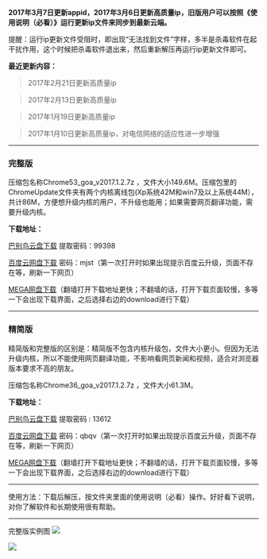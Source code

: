 **2017年3月7日更新appid，2017年3月6日更新高质量ip，旧版用户可以按照《使用说明（必看）》运行更新ip文件来同步到最新云端。**

提醒：运行ip更新文件受阻时，即出现“无法找到文件”字样，多半是杀毒软件在起干扰作用，这个时候把杀毒软件退出来，然后重新解压再运行ip更新文件即可。

**最近更新内容：**

> 2017年2月21日更新高质量ip

> 2017年2月13日更新高质量ip

> 2017年1月19日更新高质量ip

> 2017年1月10日更新高质量ip，对电信网络的适应性进一步增强

***

### 完整版

压缩包名称Chrome53_goa_v2017.1.2.7z ，文件大小149.6M。压缩包里的ChromeUpdate文件夹有两个内核离线包(Xp系统42M和win7及以上系统44M），共计86M，方便想升级内核的用户，不升级也能用；如果需要网页翻译功能，需要升级内核。

**下载地址：**

[巴别鸟云盘下载](http://www.babel.cc/share.do?s=2215429781736757) 提取密码：99398

[百度云网盘下载](http://pan.baidu.com/s/1nuZdDHZ) 密码：mjst（第一次打开时如果出现提示百度云升级，页面不存在等，刷新一下网页）

[MEGA网盘下载](https://mega.nz/#!thJ1ibBQ!XWeEihSiNYm6SwZnG2eQxRQ_K7xb_jfSDlLEWZLrUx4)（翻墙打开下载地址更快；不翻墙的话，打开下载页面较慢，多等一下会出现下载界面，之后选择右边的download进行下载）


***

### 精简版

精简版和完整版的区别是：精简版不包含内核升级包，文件大小更小。但因为无法升级内核，所以不能使用网页翻译功能，不影响看网页新闻和视频，适合对浏览器版本要求不高的朋友。

压缩包名称Chrome36_goa_v2017.1.2.7z ，文件大小61.3M。

**下载地址：**

[巴别鸟云盘下载](http://www.babel.cc/share.do?s=5529120065135472) 提取密码 : 13612

[百度云网盘下载](http://pan.baidu.com/s/1bp5mj8b) 密码：qbqv（第一次打开时如果出现提示百度云升级，页面不存在等，刷新一下网页）

[MEGA网盘下载](https://mega.nz/#!4hJkiCLK!1xus7R31MFnA3rGaduQoKNrB-4UVpWakAMFSP2h8HyE)（翻墙打开下载地址更快；不翻墙的话，打开下载页面较慢，多等一下会出现下载界面，之后选择右边的download进行下载）


***

使用方法：下载后解压，按文件夹里面的使用说明（必看）操作。好好看下说明，对你了解软件和长期使用很有帮助。

***
完整版实例图
![](https://raw.githubusercontent.com/Alvin9999/pac2/master/goagent综合版使用1.png)

![](https://raw.githubusercontent.com/Alvin9999/pac2/master/GOA1.png)